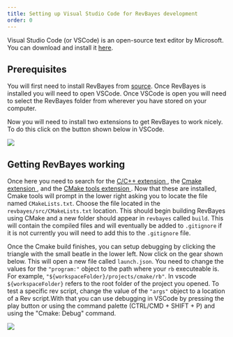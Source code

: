 ```yaml
---
title: Setting up Visual Studio Code for RevBayes development
order: 0
---
```


Visual Studio Code (or VSCode) is an open-source text editor by Microsoft. You can download and install it <a href="https://code.visualstudio.com/Download">here</a>. 

Prerequisites
----------------------
You will first need to install RevBayes from <a href="https://revbayes.github.io/download">source</a>. Once RevBayes is installed you will need to open VSCode. Once VSCode is open you will need to select the RevBayes folder from wherever you have stored on your computer. 

Now you will need to install two extensions to get RevBayes to work nicely. To do this click on the button shown below in VSCode. 

<img src="figures/Extension-button.jpg">

Getting RevBayes working 
------------------------

Once here you need to search for the <a href="https://marketplace.visualstudio.com/items?itemName=ms-vscode.cpptools"> C/C++ extension </a>, the <a href="https://marketplace.visualstudio.com/items?itemName=twxs.cmake"> Cmake extension </a>, and the <a href="https://marketplace.visualstudio.com/items?itemName=ms-vscode.cmake-tools"> CMake tools extension </a>.
Now that these are installed, Cmake tools will prompt in the lower right asking you to locate the file named `CMakeLists.txt`. Choose the file located in the `revbayes/src/CMakeLists.txt` location. This should begin building RevBayes using CMake and a new folder should appear in `revbayes` called `build`. This will contain the compiled files and will eventually be added to `.gitignore` if it is not currently you will need to add this to the `.gitignore` file. 

Once the Cmake build finishes, you can setup debugging by clicking the triangle with the small beatle in the lower left. Now click on the gear shown below. This will open a new file called `launch.json`. You need to change the values for the `"program:"` object to the path where your `rb` executeable is. For example, `"${workspaceFolder}/projects/cmake/rb"`. In vscode `${workspaceFolder}` refers to the root folder of the project you opened. To test a specific rev script, change the value of the `"args"` object to a location of a Rev script.With that you can use debugging in VSCode by pressing the play button or using the command palette (CTRL/CMD + SHIFT + P) and using the "Cmake: Debug" command.

<img src="figures/screensho2.jpg">
